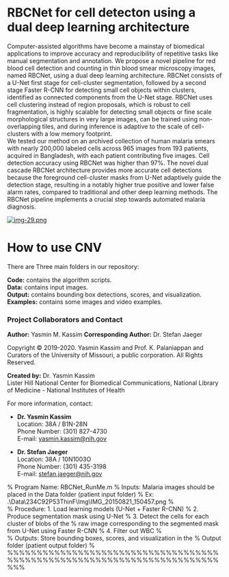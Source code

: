 # RBCNet for cell detecton using  a  dual deep learning architecture
Computer-assisted algorithms have become a mainstay of biomedical applications to improve accuracy and reproducibility of repetitive tasks like manual segmentation and annotation. We propose a novel pipeline for red blood cell detection and counting in thin blood smear microscopy images, named RBCNet, using a dual deep learning architecture. RBCNet consists of a  U-Net first stage for cell-cluster segmentation, followed by a second stage Faster R-CNN for detecting small cell objects within clusters, identified as connected components from the U-Net stage. RBCNet uses cell clustering instead of region proposals, which is robust to cell fragmentation, is highly scalable for detecting small objects or fine scale morphological structures in very large images, can be trained using non-overlapping tiles, and during inference is adaptive to the scale of cell-clusters with a low memory footprint.   
We tested our method on an archived collection of human malaria smears with nearly 200,000 labeled cells across 965 images from 193 patients, acquired in Bangladesh, with each patient contributing five images. Cell detection accuracy using RBCNet was higher than 97%.
The novel dual cascade RBCNet architecture provides more accurate cell detections because the foreground cell-cluster masks from U-Net adaptively guide the detection stage, resulting in a notably higher true positive and lower false alarm rates, compared to traditional and other deep learning methods. The RBCNet pipeline implements a crucial step towards automated malaria diagnosis. 

[![img-29.png](https://i.postimg.cc/LsCMjpPs/img-29.png)](https://postimg.cc/B8KyGRMW)

# How to use CNV

There are Three main folders in our repository:

**Code:** contains the algorithm scripts.   
**Data:** contains input images.   
**Output:** contains bounding box detections, scores, and visualization.   
**Examples:** contains some images and video examples.   

### Project Collaborators and Contact

**Author:** Yasmin M. Kassim 
**Corresponding Author:** Dr. Stefan Jaeger

Copyright &copy; 2019-2020. Yasmin Kassim and Prof. K. Palaniappan and Curators of the University of Missouri, a public corporation. All Rights Reserved.

**Created by:** Dr. Yasmin Kassim  
Lister Hill National Center for Biomedical Communications,
National Library of Medicine - National Institutes of Health

For more information, contact:

* **Dr. Yasmin Kassim**  
Location:  38A / B1N-28N  
Phone Number: (301) 827-4730  
E-mail: yasmin.kassim@nih.gov  


* **Dr. Stefan Jaeger**  
Location:  38A / 10N1003O  
Phone Number: (301) 435-3198  
E-mail: stefan.jaeger@nih.gov

%  Program Name: RBCNet_RunMe.m
%  Inputs:  Malaria images should be placed in the Data folder (patient input folder)
%           Ex: .\Data\234C92P53ThinF\Img\IMG_20150821_150457.png
%           
%  Procedure: 1. Load learning models (U-Net + Faster R-CNN)
%             2. Produce segmentation mask using U-Net
%             3. Detect the cells for each cluster of blobs of the
%             raw image corresponding to the segmented mask from U-Net using Faster R-CNN
%             4. Filter out WBC
%        
%  Outputs:   Store bounding boxes, scores, and visualization in the
%             Output folder (patient output folder)
%        
%%%%%%%%%%%%%%%%%%%%%%%%%%%%%%%%%%%%%%%%%%%%%%%%%%%%%%%%%%%%%%%%%%%%%%%%%%%
